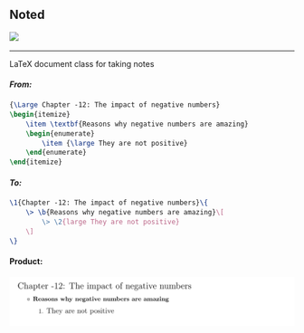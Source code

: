 <p align="center">
<h2>Noted</h2><a href="" alt="version"> <img src="https://img.shields.io/badge/version-1.0-blue.svg"/></a>
</p>

---

LaTeX document class for taking notes  
#### _From:_
```latex
{\Large Chapter -12: The impact of negative numbers}
\begin{itemize}
	\item \textbf{Reasons why negative numbers are amazing}
	\begin{enumerate}
		\item {\large They are not positive}
	\end{enumerate}
\end{itemize}
```
#### _To:_
```latex
\1{Chapter -12: The impact of negative numbers}\{
	\> \b{Reasons why negative numbers are amazing}\[
		\> \2{large They are not positive}
	\]
\}
```
#### Product:
![demo](./docs/imgs/demo.png)